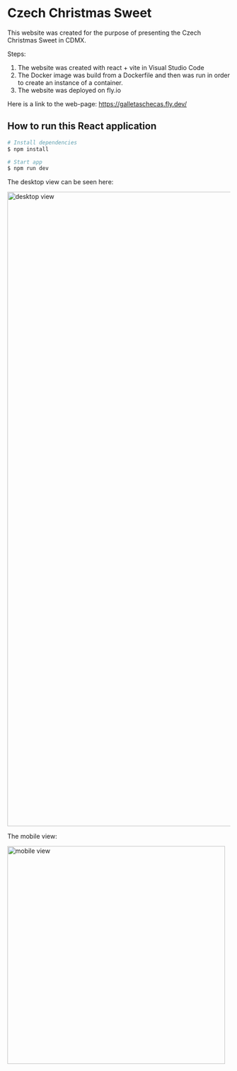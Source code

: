 # Czech Christmas Sweet

This website was created for the purpose of presenting the Czech Christmas Sweet in CDMX.

Steps:
1) The website was created with react + vite in Visual Studio Code
2) The Docker image was build from a Dockerfile and then was run in order to create an instance of a container.
3) The website was deployed on fly.io

Here is a link to the web-page: https://galletaschecas.fly.dev/

## How to run this React application

```bash
# Install dependencies
$ npm install
```

```bash
# Start app
$ npm run dev
```

The desktop view can be seen here:

<img width="1433" alt="desktop view" src="https://github.com/tmshts/christmas_sweet/assets/74012536/240fd6f6-7f0f-459d-a2db-3edcd7be9c3e">

The mobile view:

<img width="492" alt="mobile view" src="https://github.com/tmshts/christmas_sweet/assets/74012536/f5338120-2427-4aa4-88d6-2209929d1963">